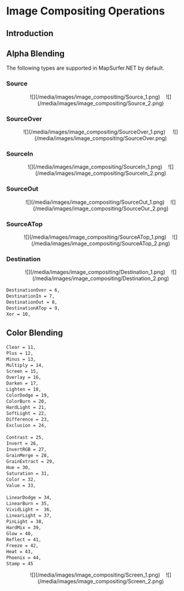 # Image Compositing Operations

## Introduction




## Alpha Blending

The following types are supported in MapSurfer.NET by default.

### Source
<center>![](/media/images/image_compositing/Source_1.png)&nbsp;&nbsp;&nbsp;&nbsp;![](/media/images/image_compositing/Source_2.png)</center>

### SourceOver
<center>![](/media/images/image_compositing/SourceOver_1.png)&nbsp;&nbsp;&nbsp;&nbsp; ![](/media/images/image_compositing/SourceOver.png)</center>

### SourceIn
<center>![](/media/images/image_compositing/SourceIn_1.png)&nbsp;&nbsp;&nbsp;&nbsp;![](/media/images/image_compositing/SourceIn_2.png)</center>
    
### SourceOut
<center>![](/media/images/image_compositing/SourceOut_1.png)&nbsp;&nbsp;&nbsp;&nbsp;![](/media/images/image_compositing/SourceOur_2.png)</center>

### SourceATop
<center>![](/media/images/image_compositing/SourceATop_1.png)&nbsp;&nbsp;&nbsp;&nbsp;![](/media/images/image_compositing/SourceATop_2.png)</center>

### Destination
<center>![](/media/images/image_compositing/Destination_1.png)&nbsp;&nbsp;&nbsp;&nbsp;![](/media/images/image_compositing/Destination_2.png)</center>

    DestinationOver = 6,
    DestinationIn = 7,
    DestinationOut = 8,
    DestinationATop = 9,
    Xor = 10,

## Color Blending

    Clear = 11,
    Plus = 12,
    Minus = 13,
    Multiply = 14,
    Screen = 15,
    Overlay = 16,
    Darken = 17,
    Lighten = 18,
    ColorDodge = 19,
    ColorBurn = 20,
    HardLight = 21,
    SoftLight = 22,
    Difference = 23,
    Exclusion = 24,

    Contrast = 25,
    Invert = 26,
    InvertRGB = 27,
    GrainMerge = 28,
    GrainExtract = 29,
    Hue = 30,
    Saturation = 31,
    Color = 32,
    Value = 33,

    LinearDodge = 34,
    LinearBurn = 35,
    VividLight =  36,
    LinearLight = 37,
    PinLight = 38,
    HardMix = 39,
    Glow = 40,
    Reflect = 41,
    Freeze = 42,
    Heat = 43,
    Phoenix = 44,
    Stamp = 45


<center>![](/media/images/image_compositing/Screen_1.png)&nbsp;&nbsp;&nbsp;&nbsp;![](/media/images/image_compositing/Screen_2.png)</center>
